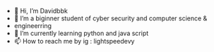 - 👋 Hi, I’m Davidbbk
- 👀 I’m a biginner student of cyber security and computer science &
- engineerring
- 🌱 I’m currently learning python and java script
- 📫 How to reach me by ig : lightspeedevy
